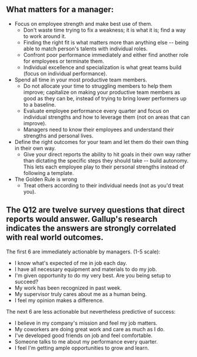 ## What matters for a manager:

* Focus on employee strength and make best use of them.
    * Don't waste time trying to fix a weakness; it is what it is; find a way to work around it.
    * Finding the right fit is what matters more than anything else -- being able to match person's talents with individual roles.
    * Confront poor performance immediately and either find another role for employees or terminate them.
    * Individual excellence and specialization is what great teams build (focus on individual performance).
* Spend all time in your most productive team members.
    * Do not allocate your time to struggling members to help them improve; capitalize on making your productive team members as good as they can be, instead of trying to bring lower performers up to a baseline.
    * Evaluate employee performance every quarter and focus on individual strengths and how to leverage them (not on areas that can improve).
    * Managers need to know their employees and understand their strengths and personal lives.
* Define the right outcomes for your team and let them do their own thing in their own way.
    * Give your direct reports the ability to hit goals in their own way rather than dictating the specific steps they should take -- build autonomy.  This lets each employee play to their personal strengths instead of following a template.
* The Golden Rule is wrong
    * Treat others according to their individual needs (not as you'd treat you).

## The Q12 are twelve survey questions that direct reports would answer. Gallup's research indicates the answers are strongly correlated with real world outcomes.  

The first 6 are immediately actionable by managers. (1-5 scale):
* I know what's expected of me in job each day.  
* I have all necessary equipment and materials to do my job.
* I'm given opportunity to do my very best.  Are you being setup to succeed?
* My work has been recognized in past week.
* My supervisor truly cares about me as a human being.  
* I feel my opinion makes a difference.  

The next 6 are less actionable but nevertheless predictive of success:
* I believe in my company's mission and feel my job matters.  
* My coworkers are doing great work and care as much as I do.  
* I've developed good friends on job and feel comfortable.  
* Someone talks to me about my performance every quarter.  
* I feel I'm getting ample opportunities to grow and learn.
